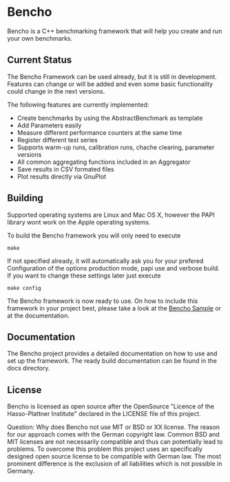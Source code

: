# Bencho

Bencho is a C++ benchmarking framework that will help you create and run your own benchmarks.

## Current Status

The Bencho Framework can be used already, but it is still in development. Features can change or will be added and even some basic functionality could change in the next versions. 

The following features are currently implemented:

  * Create benchmarks by using the AbstractBenchmark as template
  * Add Parameters easily
  * Measure different performance counters at the same time
  * Register different test series
  * Supports warm-up runs, calibration runs, chache clearing, parameter versions
  * All common aggregating functions included in an Aggregator
  * Save results in CSV formated files
  * Plot results directly via GnuPlot
  
## Building

Supported operating systems are Linux and Mac OS X, however the PAPI library wont work on the Apple operating systems.

To build the Bencho framework you will only need to execute 

	make

If not specified already, it will automatically ask you for your prefered Configuration of the options production mode, papi use and verbose build. If you want to change these settings later just execute

	make config

The Bencho framework is now ready to use. On how to include this framework in your project best, please take a look at the [Bencho Sample](https://github.com/schwald/benchosample) or at the documentation.

## Documentation

The Bencho project provides a detailed documentation on how to use and set up the framework. The ready build documentation can be found in the docs directory.

## License

Bencho is licensed as open source after the OpenSource "Licence of the Hasso-Plattner Institute" declared in the LICENSE file of this project. 

Question: Why does Bencho not use MIT or BSD or XX license. The reason for our
approach comes with the German copyright law. Common BSD and MIT licenses are
not necessarily compatible and thus can potentially lead to problems. To
overcome this problem this project uses an specifically designed open source
license to be compatible with German law. The most prominent difference is the
exclusion of all liabilities which is not possible in Germany.